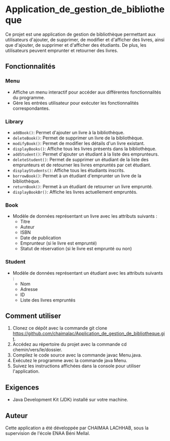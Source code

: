 # Application_de_gestion_de_bibliotheque

Ce projet est une application de gestion de bibliothèque permettant aux utilisateurs d'ajouter, de supprimer, de modifier et d'afficher des livres, ainsi que d'ajouter, de supprimer et d'afficher des étudiants. De plus, les utilisateurs peuvent emprunter et retourner des livres.

## Fonctionnalités

### Menu

- Affiche un menu interactif pour accéder aux différentes fonctionnalités du programme.
- Gère les entrées utilisateur pour exécuter les fonctionnalités correspondantes.

### Library

- `addBook()`: Permet d'ajouter un livre à la bibliothèque.
- `deleteBook()`: Permet de supprimer un livre de la bibliothèque.
- `modifyBook()`: Permet de modifier les détails d'un livre existant.
- `displayBooks()`: Affiche tous les livres présents dans la bibliothèque.
- `addStudent()`: Permet d'ajouter un étudiant à la liste des emprunteurs.
- `deleteStudent()`: Permet de supprimer un étudiant de la liste des emprunteurs et de retourner les livres empruntés par cet étudiant.
- `displayStudents()`: Affiche tous les étudiants inscrits.
- `borrowBook()`: Permet à un étudiant d'emprunter un livre de la bibliothèque.
- `returnBook()`: Permet à un étudiant de retourner un livre emprunté.
- `displayBookBr()`: Affiche les livres actuellement empruntés.

### Book

- Modèle de données représentant un livre avec les attributs suivants :
  - Titre
  - Auteur
  - ISBN
  - Date de publication
  - Emprunteur (si le livre est emprunté)
  - Statut de réservation (si le livre est emprunté ou non)

### Student

- Modèle de données représentant un étudiant avec les attributs suivants :
  - Nom
  - Adresse
  - ID
  - Liste des livres empruntés

## Comment utiliser

1. Clonez ce dépôt avec la commande git clone https://github.com/chaimalac/Application_de_gestion_de_bibliotheque.git.
2. Accédez au répertoire du projet avec la commande  cd chemin/vers/le/dossier.
3. Compilez le code source avec la commande javac Menu.java.
4. Exécutez le programme avec la commande java Menu.
5. Suivez les instructions affichées dans la console pour utiliser l'application.

## Exigences

- Java Development Kit (JDK) installé sur votre machine.

## Auteur

Cette application a été développée par CHAIMAA LACHHAB, sous la supervision de l'école ENAA Béni Mellal.


